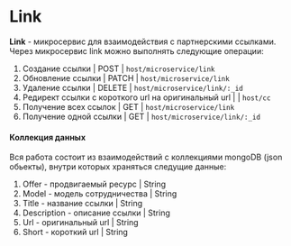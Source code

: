 # Link

__Link__ - микросервис для взаимодействия с партнерскими ссылками. Через микросервис link можно выполнять следующие операции:
1. Создание ссылки | POST | `host/microservice/link`
2. Обновление ссылки | PATCH | `host/microservice/link` 
3. Удаление ссылки | DELETE | `host/microservice/link/:_id`
4. Редирект ссылки с короткого url на оригинальный url | | `host/cc` 
5. Получение всех ссылок | GET | `host/microservice/link`
6. Получение одной ссылки | GET | `host/microservice/link/:_id`

#### Коллекция данных

Вся работа состоит из взаимодействий с коллекциями mongoDB (json обьекты), внутри которых храняться следущие данные:
1. Offer - продвигаемый ресурс | String
2. Model - модель сотрудничества | String
3. Title - название ссылки | String
4. Description - описание ссылки | String
5. Url - оригинальный url | String
6. Short - короткий url | String
